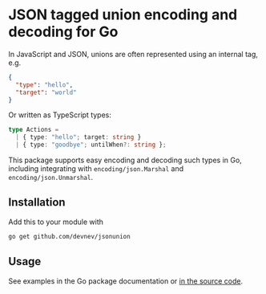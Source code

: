 # JSON tagged union encoding and decoding for Go

In JavaScript and JSON, unions are often represented using an internal tag, e.g.

```json
{
  "type": "hello",
  "target": "world"
}
```

Or written as TypeScript types:

```ts
type Actions =
  | { type: "hello"; target: string }
  | { type: "goodbye"; untilWhen?: string };
```

This package supports easy encoding and decoding such types in Go, including
integrating with `encoding/json.Marshal` and `encoding/json.Unmarshal`.

## Installation

Add this to your module with

```sh
go get github.com/devnev/jsonunion
```

## Usage

See examples in the Go package documentation or [in the source code](marshaler_example_test.go).
